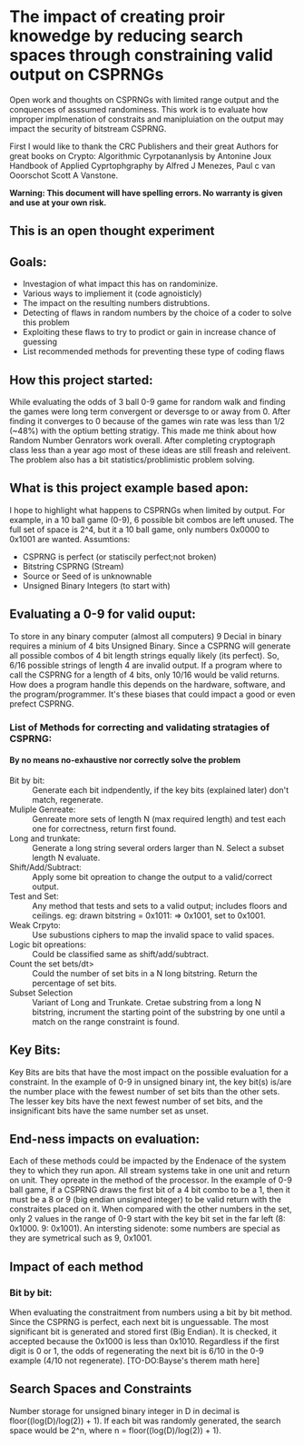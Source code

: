 # The impact of creating proir knowedge by reducing search spaces through constraining valid output on CSPRNGs
Open work and thoughts on CSPRNGs with limited range output and the conquences of asssumed randominess. This work is to evaluate how improper implmenation of constraits and manipluiation on the output may impact the security of bitstream CSPRNG.

First I would like to thank the CRC Publishers and their great Authors for great books on Crypto:
Algorithmic Cyrpotananlysis by Antonine Joux
Handbook of Applied Cyprtophgraphy by Alfred J Menezes, Paul c van Ooorschot Scott A Vanstone.

<b>
Warning:
This document will have spelling errors.
No warranty is given and use at your own risk.
</b>
<h2>This is an open thought experiment</h2>
<h2>Goals:</h2>
<ul>
  <li>Investagion of what impact this has on randominize.</li>
  <li>Various ways to impliement it (code agnoisticly)
  <li>The impact on the resulting numbers distrubtions.</li>
  <li>Detecting of flaws in random numbers by the choice of a coder to solve this problem</li>
  <li>Exploiting these flaws to try to prodict or gain in increase chance of guessing</li>
  <li>List recommended methods for preventing these type of coding flaws</li>
 </ul>
<h2>How this project started:</h2>
<p>
  While evaluating the odds of 3 ball 0-9 game for random walk and finding the games were long term convergent or deversge to or away from 0. After finding it converges to 0 because of the games win rate was less than 1/2 (~48%) with the optium betting stratigy. This made me think about how Random Number Genrators work overall. After completing cryptograph class less than a year ago most of these ideas are still freash and releivent. The problem also has a bit statistics/problimistic problem solving.
  </p>

<h2>What is this project example based apon:</h2>
I hope to highlight what happens to CSPRNGs when limited by output. For example, in a 10 ball game (0-9), 6 possible bit combos are left unused. The full set of space is 2^4, but it a 10 ball game, only numbers 0x0000 to 0x1001 are wanted. <th>Assumtions:</th>
<ul>
  <li>CSPRNG is perfect (or statiscily perfect;not broken)</li>
  <li>Bitstring CSPRNG (Stream)</li>
  <li>Source or Seed of is unknownable</li>
  <li>Unsigned Binary Integers (to start with)</li>
</ul>

<h2>Evaluating a 0-9 for valid ouput:</h2>
To store in any binary computer (almost all computers) 9 Decial in binary requires a minium of 4 bits Unsigned Binary. Since a CSPRNG will generate all possible combos of 4 bit length strings equally likely (its perfect). So, 6/16 possible strings of length 4 are invalid output. If a program where to call the CSPRNG for a length of 4 bits, only 10/16 would be valid returns. How does a program handle this depends on the hardware, software, and the program/programmer. It's these biases that could impact a good or even prefect CSPRNG.

<h3>List of Methods for correcting and validating stratagies of CSPRNG:
<h4>By no means no-exhaustive nor correctly solve the problem</h4>
<dl>
  <dt>Bit by bit:</dt>
    <dd>Generate each bit indpendently, if the key bits (explained later) don't match, regenerate.</dd>
  <dt>Muliple Genreate:</dt>
    <dd>Genreate more sets of length N (max required length) and test each one for correctness, return first found.</dd>
  <dt>Long and trunkate:</dt>
  <dd>Generate a long string several orders larger than N. Select a subset length N evaluate.</dd>
  <dt>Shift/Add/Subtract:</dt>
  <dd>Apply some bit opreation to change the output to a valid/correct output.</dd>
  <dt>Test and Set:</dt>
  <dd>Any method that tests and sets to a valid output; includes floors and ceilings. eg: drawn bitstring = 0x1011: => 0x1001, set to 0x1001.</dd>
  <dt>Weak Crpyto:</dt>
  <dd>Use subustions ciphers to map the invalid space to valid spaces.</dd>
  <dt>Logic bit opreations:</dt>
  <dd>Could be classified same as shift/add/subtract.</dd>
  <dt>Count the set bets/dt>
  <dd>Could the number of set bits in a N long bitstring. Return the percentage of set bits. </dd>
  <dt>Subset Selection</dt>
  <dd>Variant of Long and Trunkate. Cretae substring from a long N bitstring, incrument the starting point of the substring by one until a match on the range constraint is found.</dd>
</dl>

<h2>Key Bits:</h2>
<p>
Key Bits are bits that have the most impact on the possible evaluation for a constraint.
In the example of 0-9 in unsigned binary int, the key bit(s) is/are the number place with the fewest number of set bits than the other sets. The lesser key bits have the next fewest number of set bits, and the insignificant bits have the same number set as unset.
</p>
<h2>End-ness impacts on evaluation:</h2>
<p>
Each of these methods could be impacted by the Endenace of the system they to which they run apon. All stream systems take in one unit and return on unit. They opreate in the method of the processor. In the example of 0-9 ball game, if a CSPRNG draws the first bit of a 4 bit combo to be a 1, then it must be a 8 or 9 (big endian unsigned integer) to be valid return with the constraites placed on it. When compared with the other numbers in the set, only 2 values in the range of 0-9 start with the key bit set in the far left (8: 0x1000. 9: 0x1001). An intersting sidenote: some numbers are special as they are symetrical such as 9, 0x1001.
</p>
<h2>Impact of each method</h2>
<h3>Bit by bit:</h3>
<p>
When evaluating the constraitment from numbers using a bit by bit method. Since the CSPRNG is perfect, each next bit is unguessable. The most significant bit is generated and stored first (Big Endian). It is checked, it accepted because the 0x1000 is less than 0x1010. Regardless if the first digit is 0 or 1, the odds of regenerating the next bit is 6/10 in the 0-9 example (4/10 not regenerate). [TO-DO:Bayse's therem math here]
</p>

<h2>Search Spaces and Constraints</h2>
Number storage for unsigned binary integer in D in decimal is floor((log(D)/log(2)) + 1). If each bit was randomly generated, the search space would be 2^n, where n = floor((log(D)/log(2)) + 1).
